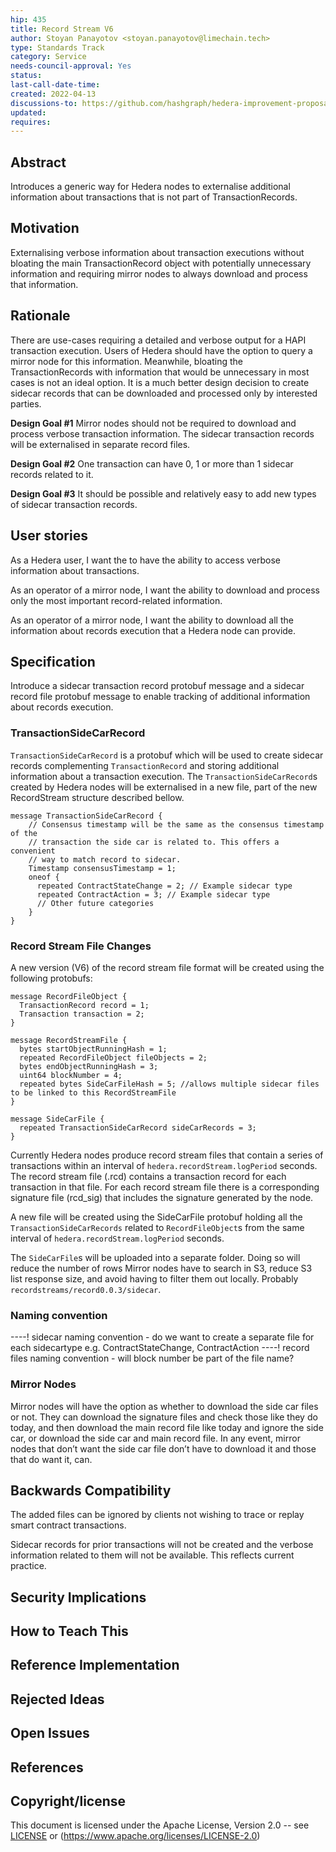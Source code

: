 ```yaml
---
hip: 435
title: Record Stream V6
author: Stoyan Panayotov <stoyan.panayotov@limechain.tech>
type: Standards Track 
category: Service
needs-council-approval: Yes
status: 
last-call-date-time: 
created: 2022-04-13
discussions-to: https://github.com/hashgraph/hedera-improvement-proposal/discussions/436
updated: 
requires: 
---
```


## Abstract

Introduces a generic way for Hedera nodes to externalise additional information about transactions that is not part of TransactionRecords.

## Motivation

Externalising verbose information about transaction executions without bloating the main TransactionRecord object with potentially unnecessary information and requiring mirror nodes to always download and process that information.

## Rationale

There are use-cases requiring a detailed and verbose output for a HAPI transaction execution. Users of Hedera should have the option to query a mirror node for this information. Meanwhile, bloating the TransactionRecords with information that would be unnecessary in most cases is not an ideal option. It is a much better design decision to create sidecar records that can be downloaded and processed only by interested parties.

**Design Goal #1**
Mirror nodes should not be required to download and process verbose transaction information. The sidecar transaction records will be externalised in separate record files.

**Design Goal #2**
One transaction can have 0, 1 or more than 1 sidecar records related to it.

**Design Goal #3**
It should be possible and relatively easy to add new types of sidecar transaction records.

## User stories

As a Hedera user, I want the to have the ability to access verbose information about transactions.

As an operator of a mirror node, I want the ability to download and process only the most important record-related information.

As an operator of a mirror node, I want the ability to download all the information about records execution that a Hedera node can provide.

## Specification

Introduce a sidecar transaction record protobuf message and a sidecar record file protobuf message to enable tracking of additional information about records execution.

### TransactionSideCarRecord

`TransactionSideCarRecord` is a protobuf which will be used to create sidecar records complementing `TransactionRecord` and storing additional information about a transaction execution.
The `TransactionSideCarRecord`s created by Hedera nodes will be externalised in a new file, part of the new RecordStream structure described bellow.

```
message TransactionSideCarRecord {
    // Consensus timestamp will be the same as the consensus timestamp of the 
    // transaction the side car is related to. This offers a convenient 
    // way to match record to sidecar. 
    Timestamp consensusTimestamp = 1;
    oneof {
      repeated ContractStateChange = 2; // Example sidecar type
      repeated ContractAction = 3; // Example sidecar type
      // Other future categories
    }
}
```

### Record Stream File Changes

A new version (V6) of the record stream file format will be created using the following protobufs:

```
message RecordFileObject {
  TransactionRecord record = 1;
  Transaction transaction = 2;
}

message RecordStreamFile {
  bytes startObjectRunningHash = 1;
  repeated RecordFileObject fileObjects = 2;
  bytes endObjectRunningHash = 3;
  uint64 blockNumber = 4;
  repeated bytes SideCarFileHash = 5; //allows multiple sidecar files to be linked to this RecordStreamFile
}

message SideCarFile {
  repeated TransactionSideCarRecord sideCarRecords = 3;
}
```

Currently Hedera nodes produce record stream files that contain a series of transactions within an interval of `hedera.recordStream.logPeriod` seconds. The record stream file (.rcd) contains a transaction record for each transaction in that file. For each record stream file there is a corresponding signature file (rcd_sig) that includes the signature generated by the node. 

A new file will be created using the SideCarFile protobuf holding all the `TransactionSideCarRecords` related to `RecordFileObject`s from the same interval of `hedera.recordStream.logPeriod` seconds.

The `SideCarFile`s will be uploaded into a separate folder. Doing so will reduce the number of rows Mirror nodes have to search in S3, reduce S3 list response size, and avoid having to filter them out locally. Probably `recordstreams/record0.0.3/sidecar`.

### Naming convention

----! sidecar naming convention - do we want to create a separate file for each sidecartype e.g. ContractStateChange, ContractAction
----! record files naming convention - will block number be part of the file name?

### Mirror Nodes

Mirror nodes will have the option as whether to download the side car files or not. They can download the signature files and check those like they do today, and then download the main record file like today and ignore the side car, or download the side car and main record file. In any event, mirror nodes that don’t want the side car file don’t have to download it and those that do want it, can.

## Backwards Compatibility

The added files can be ignored by clients not wishing to trace or replay smart contract transactions.

Sidecar records for prior transactions will not be created and the verbose information related to them will not be available. This reflects current practice.

## Security Implications

## How to Teach This

## Reference Implementation

## Rejected Ideas

## Open Issues

## References


## Copyright/license

This document is licensed under the Apache License, Version 2.0 -- see [LICENSE](../LICENSE) or (https://www.apache.org/licenses/LICENSE-2.0)
